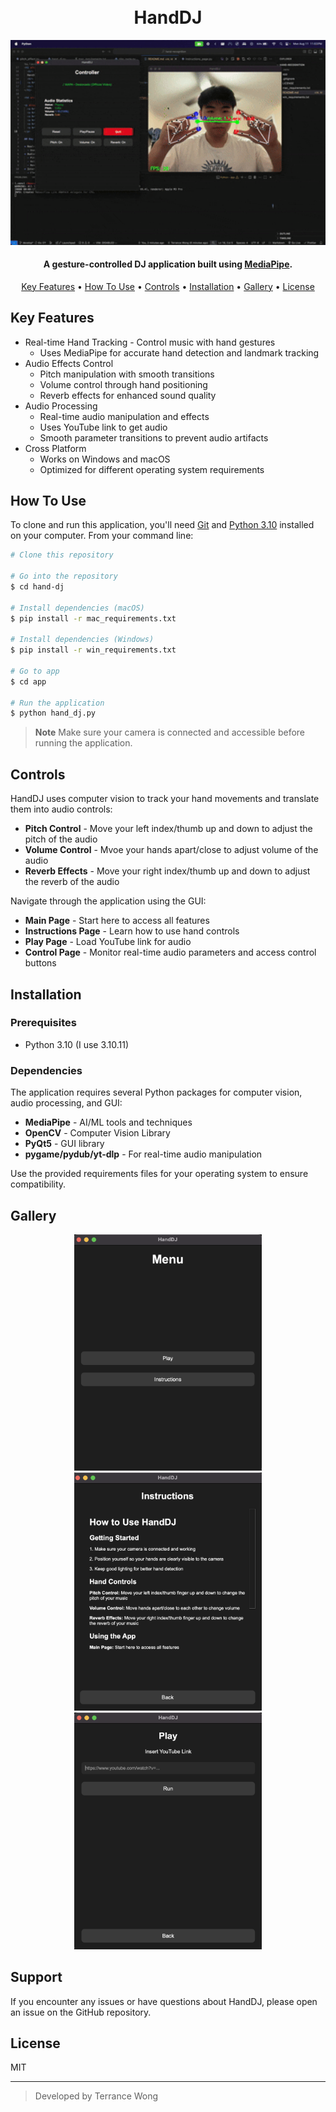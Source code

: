 <h1 align="center">
  <br>
  HandDJ
  <br>
</h1>

<p align="center">
  <img src="assets/demo.gif" alt="HandDJ Demo" width="600">
</p>

<h4 align="center">A gesture-controlled DJ application built using <a href="https://mediapipe.dev/" target="_blank">MediaPipe</a>.</h4>



<p align="center">
  <a href="#key-features">Key Features</a> •
  <a href="#how-to-use">How To Use</a> •
  <a href="#controls">Controls</a> •
  <a href="#installation">Installation</a> •
  <a href="#gallery">Gallery</a> •
  <a href="#license">License</a>
</p>

## Key Features

* Real-time Hand Tracking - Control music with hand gestures
  - Uses MediaPipe for accurate hand detection and landmark tracking
* Audio Effects Control
  - Pitch manipulation with smooth transitions
  - Volume control through hand positioning
  - Reverb effects for enhanced sound quality
* Audio Processing
  - Real-time audio manipulation and effects
  - Uses YouTube link to get audio
  - Smooth parameter transitions to prevent audio artifacts
* Cross Platform
  - Works on Windows and macOS
  - Optimized for different operating system requirements

## How To Use

To clone and run this application, you'll need [Git](https://git-scm.com) and [Python 3.10](https://python.org) installed on your computer. From your command line:

```bash
# Clone this repository

# Go into the repository
$ cd hand-dj

# Install dependencies (macOS)
$ pip install -r mac_requirements.txt

# Install dependencies (Windows)
$ pip install -r win_requirements.txt

# Go to app 
$ cd app

# Run the application
$ python hand_dj.py
```

> **Note**
> Make sure your camera is connected and accessible before running the application.

## Controls

HandDJ uses computer vision to track your hand movements and translate them into audio controls:

* **Pitch Control** - Move your left index/thumb up and down to adjust the pitch of the audio
* **Volume Control** - Mvoe your hands apart/close to adjust volume of the audio
* **Reverb Effects** - Move your right index/thumb up and down to adjust the reverb of the audio

Navigate through the application using the GUI:
- **Main Page** - Start here to access all features
- **Instructions Page** - Learn how to use hand controls
- **Play Page** - Load YouTube link for audio
- **Control Page** - Monitor real-time audio parameters and access control buttons

## Installation

### Prerequisites

- Python 3.10 (I use 3.10.11)

### Dependencies

The application requires several Python packages for computer vision, audio processing, and GUI:

- **MediaPipe** - AI/ML tools and techniques
- **OpenCV** - Computer Vision Library
- **PyQt5** - GUI library
- **pygame/pydub/yt-dlp** - For real-time audio manipulation

Use the provided requirements files for your operating system to ensure compatibility.

## Gallery

<p align="center">
  <img src="assets/menu.png" alt="" width="300">
  <img src="assets/instructions.png" alt="" width="300">
  <img src="assets/play.png" alt="" width="300">
</p>

## Support

If you encounter any issues or have questions about HandDJ, please open an issue on the GitHub repository.

## License

MIT

---

> Developed by Terrance Wong
